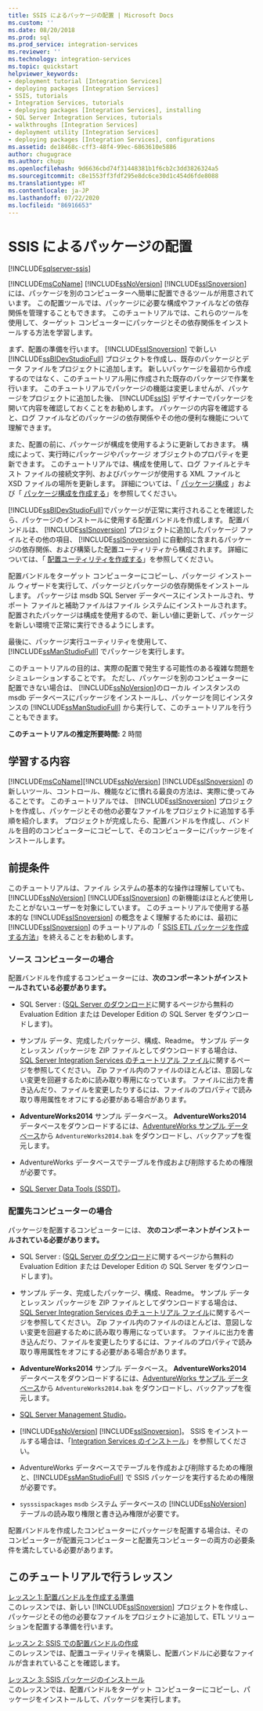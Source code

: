 ```yaml
---
title: SSIS によるパッケージの配置 | Microsoft Docs
ms.custom: ''
ms.date: 08/20/2018
ms.prod: sql
ms.prod_service: integration-services
ms.reviewer: ''
ms.technology: integration-services
ms.topic: quickstart
helpviewer_keywords:
- deployment tutorial [Integration Services]
- deploying packages [Integration Services]
- SSIS, tutorials
- Integration Services, tutorials
- deploying packages [Integration Services], installing
- SQL Server Integration Services, tutorials
- walkthroughs [Integration Services]
- deployment utility [Integration Services]
- deploying packages [Integration Services], configurations
ms.assetid: de18468c-cff3-48f4-99ec-6863610e5886
author: chugugrace
ms.author: chugu
ms.openlocfilehash: 9d6636cbd74f31448381b1f6cb2c3dd3826324a5
ms.sourcegitcommit: c8e1553ff3fdf295e8dc6ce30d1c454d6fde8088
ms.translationtype: HT
ms.contentlocale: ja-JP
ms.lasthandoff: 07/22/2020
ms.locfileid: "86916653"
---
```

# <a name="deploy-packages-with-ssis"></a>SSIS によるパッケージの配置

[!INCLUDE[sqlserver-ssis](../includes/applies-to-version/sqlserver-ssis.md)]


[!INCLUDE[msCoName](../includes/msconame-md.md)] [!INCLUDE[ssNoVersion](../includes/ssnoversion-md.md)] [!INCLUDE[ssISnoversion](../includes/ssisnoversion-md.md)] には、パッケージを別のコンピューターへ簡単に配置できるツールが用意されています。 この配置ツールでは、パッケージに必要な構成やファイルなどの依存関係を管理することもできます。 このチュートリアルでは、これらのツールを使用して、ターゲット コンピューターにパッケージとその依存関係をインストールする方法を学習します。    
    
まず、配置の準備を行います。 [!INCLUDE[ssISnoversion](../includes/ssisnoversion-md.md)] で新しい [!INCLUDE[ssBIDevStudioFull](../includes/ssbidevstudiofull-md.md)] プロジェクトを作成し、既存のパッケージとデータ ファイルをプロジェクトに追加します。 新しいパッケージを最初から作成するのではなく、このチュートリアル用に作成された既存のパッケージで作業を行います。 このチュートリアルでパッケージの機能は変更しませんが、パッケージをプロジェクトに追加した後、 [!INCLUDE[ssIS](../includes/ssis-md.md)] デザイナーでパッケージを開いて内容を確認しておくことをお勧めします。 パッケージの内容を確認すると、ログ ファイルなどのパッケージの依存関係やその他の便利な機能について理解できます。    
    
また、配置の前に、パッケージが構成を使用するように更新しておきます。 構成によって、実行時にパッケージやパッケージ オブジェクトのプロパティを更新できます。 このチュートリアルでは、構成を使用して、ログ ファイルとテキスト ファイルの接続文字列、およびパッケージが使用する XML ファイルと XSD ファイルの場所を更新します。 詳細については、「 [パッケージ構成](../integration-services/packages/package-configurations.md) 」および「 [パッケージ構成を作成する](../integration-services/packages/create-package-configurations.md)」を参照してください。    
    
[!INCLUDE[ssBIDevStudioFull](../includes/ssbidevstudiofull-md.md)]でパッケージが正常に実行されることを確認したら、パッケージのインストールに使用する配置バンドルを作成します。 配置バンドルは、 [!INCLUDE[ssISnoversion](../includes/ssisnoversion-md.md)] プロジェクトに追加したパッケージ ファイルとその他の項目、 [!INCLUDE[ssISnoversion](../includes/ssisnoversion-md.md)] に自動的に含まれるパッケージの依存関係、および構築した配置ユーティリティから構成されます。 詳細については、「 [配置ユーティリティを作成する](../integration-services/packages/create-a-deployment-utility.md)」を参照してください。    
    
配置バンドルをターゲット コンピューターにコピーし、パッケージ インストール ウィザードを実行して、パッケージとパッケージの依存関係をインストールします。 パッケージは msdb SQL Server データベースにインストールされ、サポート ファイルと補助ファイルはファイル システムにインストールされます。 配置されたパッケージは構成を使用するので、新しい値に更新して、パッケージを新しい環境で正常に実行できるようにします。    
    
最後に、パッケージ実行ユーティリティを使用して、 [!INCLUDE[ssManStudioFull](../includes/ssmanstudiofull-md.md)] でパッケージを実行します。    
    
このチュートリアルの目的は、実際の配置で発生する可能性のある複雑な問題をシミュレーションすることです。 ただし、パッケージを別のコンピューターに配置できない場合は、 [!INCLUDE[ssNoVersion](../includes/ssnoversion-md.md)]のローカル インスタンスの msdb データベースにパッケージをインストールし、パッケージを同じインスタンスの [!INCLUDE[ssManStudioFull](../includes/ssmanstudiofull-md.md)] から実行して、このチュートリアルを行うこともできます。    

**このチュートリアルの推定所要時間:** 2 時間

## <a name="what-you-learn"></a>学習する内容    
[!INCLUDE[msCoName](../includes/msconame-md.md)][!INCLUDE[ssNoVersion](../includes/ssnoversion-md.md)] [!INCLUDE[ssISnoversion](../includes/ssisnoversion-md.md)] の新しいツール、コントロール、機能などに慣れる最良の方法は、実際に使ってみることです。 このチュートリアルでは、 [!INCLUDE[ssISnoversion](../includes/ssisnoversion-md.md)] プロジェクトを作成し、パッケージとその他の必要なファイルをプロジェクトに追加する手順を紹介します。 プロジェクトが完成したら、配置バンドルを作成し、バンドルを目的のコンピューターにコピーして、そのコンピューターにパッケージをインストールします。    
    
## <a name="prerequisites"></a>前提条件    
このチュートリアルは、ファイル システムの基本的な操作は理解していても、[!INCLUDE[ssNoVersion](../includes/ssnoversion-md.md)] [!INCLUDE[ssISnoversion](../includes/ssisnoversion-md.md)] の新機能はほとんど使用したことがないユーザーを対象にしています。 このチュートリアルで使用する基本的な [!INCLUDE[ssISnoversion](../includes/ssisnoversion-md.md)] の概念をよく理解するためには、最初に [!INCLUDE[ssISnoversion](../includes/ssisnoversion-md.md)] のチュートリアルの「 [SSIS ETL パッケージを作成する方法](../integration-services/ssis-how-to-create-an-etl-package.md)」を終えることをお勧めします。    
    
### <a name="on-the-source-computer"></a>ソース コンピューターの場合

配置バンドルを作成するコンピューターには、**次のコンポーネントがインストールされている必要があります。**

- SQL Server : ([SQL Server のダウンロード](https://www.microsoft.com/sql-server/sql-server-downloads)に関するページから無料の Evaluation Edition または Developer Edition の SQL Server をダウンロードします)。

- サンプル データ、完成したパッケージ、構成、Readme。 サンプル データとレッスン パッケージを ZIP ファイルとしてダウンロードする場合は、[SQL Server Integration Services のチュートリアル ファイル](https://www.microsoft.com/download/details.aspx?id=56827)に関するページを参照してください。 Zip ファイル内のファイルのほとんどは、意図しない変更を回避するために読み取り専用になっています。 ファイルに出力を書き込んだり、ファイルを変更したりするには、ファイルのプロパティで読み取り専用属性をオフにする必要がある場合があります。

-   **AdventureWorks2014** サンプル データベース。 **AdventureWorks2014** データベースをダウンロードするには、[AdventureWorks サンプル データベース](https://github.com/Microsoft/sql-server-samples/releases/tag/adventureworks)から `AdventureWorks2014.bak` をダウンロードし、バックアップを復元します。  

-   AdventureWorks データベースでテーブルを作成および削除するための権限が必要です。
    
-   [SQL Server Data Tools (SSDT)](../ssdt/download-sql-server-data-tools-ssdt.md)。    
    
### <a name="on-the-destination-computer"></a>配置先コンピューターの場合

パッケージを配置するコンピューターには、 **次のコンポーネントがインストールされている必要があります。**    
    
- SQL Server : ([SQL Server のダウンロード](https://www.microsoft.com/sql-server/sql-server-downloads)に関するページから無料の Evaluation Edition または Developer Edition の SQL Server をダウンロードします)。

- サンプル データ、完成したパッケージ、構成、Readme。 サンプル データとレッスン パッケージを ZIP ファイルとしてダウンロードする場合は、[SQL Server Integration Services のチュートリアル ファイル](https://www.microsoft.com/download/details.aspx?id=56827)に関するページを参照してください。 Zip ファイル内のファイルのほとんどは、意図しない変更を回避するために読み取り専用になっています。 ファイルに出力を書き込んだり、ファイルを変更したりするには、ファイルのプロパティで読み取り専用属性をオフにする必要がある場合があります。

-   **AdventureWorks2014** サンプル データベース。 **AdventureWorks2014** データベースをダウンロードするには、[AdventureWorks サンプル データベース](https://github.com/Microsoft/sql-server-samples/releases/tag/adventureworks)から `AdventureWorks2014.bak` をダウンロードし、バックアップを復元します。  
    
- [SQL Server Management Studio](../ssms/download-sql-server-management-studio-ssms.md)。    
    
-   [!INCLUDE[ssNoVersion](../includes/ssnoversion-md.md)] [!INCLUDE[ssISnoversion](../includes/ssisnoversion-md.md)]。 SSIS をインストールする場合は、「[Integration Services のインストール](install-windows/install-integration-services.md)」を参照してください。
    
-   AdventureWorks データベースでテーブルを作成および削除するための権限と、[!INCLUDE[ssManStudioFull](../includes/ssmanstudiofull-md.md)] で SSIS パッケージを実行するための権限が必要です。    
    
-   `sysssispackages` `msdb` システム データベースの [!INCLUDE[ssNoVersion](../includes/ssnoversion-md.md)] テーブルの読み取り権限と書き込み権限が必要です。    
    
配置バンドルを作成したコンピューターにパッケージを配置する場合は、そのコンピューターが配置元コンピューターと配置先コンピューターの両方の必要条件を満たしている必要があります。    
        
## <a name="lessons-in-this-tutorial"></a>このチュートリアルで行うレッスン    
[レッスン 1: 配置バンドルを作成する準備](../integration-services/lesson-1-preparing-to-create-the-deployment-bundle.md)    
このレッスンでは、新しい [!INCLUDE[ssISnoversion](../includes/ssisnoversion-md.md)] プロジェクトを作成し、パッケージとその他の必要なファイルをプロジェクトに追加して、ETL ソリューションを配置する準備を行います。    
    
[レッスン 2: SSIS での配置バンドルの作成](../integration-services/lesson-2-create-the-deployment-bundle-in-ssis.md)    
このレッスンでは、配置ユーティリティを構築し、配置バンドルに必要なファイルが含まれていることを確認します。    
    
[レッスン 3: SSIS パッケージのインストール](../integration-services/lesson-3-install-ssis-packages.md)    
このレッスンでは、配置バンドルをターゲット コンピューターにコピーし、パッケージをインストールして、パッケージを実行します。    
    

